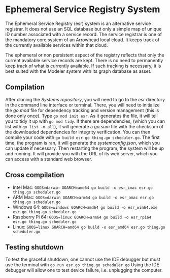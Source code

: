 # Ephemeral Service Registry System

The Ephemeral Service Registry (esr) system is an alternative service registrar. It does not use an SQL database but only a simple map of unique ID number associated with a service record.
The service registrar is one of the mandatory core system of an Arrowhead local cloud.
It keeps track of the currently available services within that cloud.

The ephemeral or non persistent aspect of the registry reflects that only the current available service records are kept.
There is no need to permanently keep track of what is currently available.
If such tracking is necessary, it is best suited with the Modeler system with its graph database as asset.

## Compilation
After cloning the *Systems repository*, you will need to go to the *esr* directory in the command line interface or terminal.
There, you will need to initialize the *go.mod* file for dependency tracking and version management (this is done only once).
Type ```go mod init esr```.
As it generates the file, it will tell you to tidy it up with ```go mod tidy```.
If there are dependencies, (which you can list with ```go list -m all```), it will generate a *go.sum* file with the checksum of the downloaded dependencies for integrity verification.
You can then compile your code with ```go build esr.go thing.go scheduler.go```.
The first time, the program is ran, it will generate the *systemconfig.json*, which you can update if necessary.
Then restarting the program, the system will be up and running.
It will provide you with the URL of its web server, which you can access with a standard web browser.


## Cross compilation
- Intel Mac: ```GOOS=darwin GOARCH=amd64 go build -o esr_imac esr.go thing.go scheduler.go``` 
- ARM Mac: ```GOOS=darwin GOARCH=arm64 go build -o esr_amac esr.go thing.go scheduler.go```
- Windows 64: ```GOOS=windows GOARCH=amd64 go build -o esr_win64.exe esr.go thing.go scheduler.go```
- Raspberry Pi 64: ```GOOS=linux GOARCH=arm64 go build -o esr_rpi64 esr.go thing.go scheduler.go```
- Linux: ```GOOS=linux GOARCH=amd64 go build -o esr_amd64 esr.go thing.go scheduler.go```

## Testing shutdown
To test the graceful shutdown, one cannot use the IDE debugger but must use the terminal with
```go run esr.go thing.go scheduler.go```
Using the IDE debugger will allow one to test device failure, i.e. unplugging the computer.